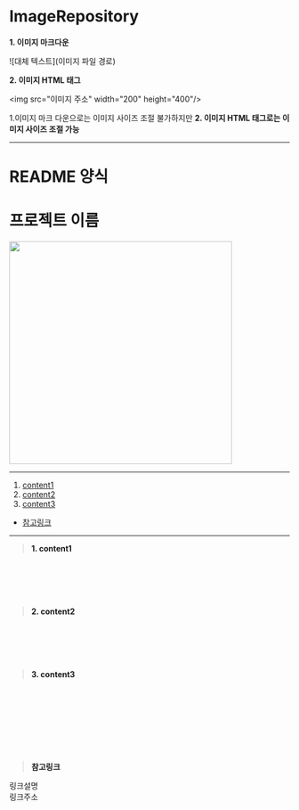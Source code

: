 # ImageRepository

**1. 이미지 마크다운**

![대체 텍스트](이미지 파일 경로)

**2. 이미지 HTML 태그**

\<img src="이미지 주소"  width="200" height="400"/>

1.이미지 마크 다운으로는 이미지 사이즈 조절 불가하지만 **2. 이미지 HTML 태그로는 이미지 사이즈 조절 가능**

---
# README 양식</br>

# 프로젝트 이름

<img src="이미지 주소" height="400"/>

---
1. <a href = "#content1">content1</a></br>
2. <a href = "#content2">content2</a></br>
3. <a href = "#content3">content3</a></br>
* <a href = "#ref">참고링크</a>
---
><a id = "content1">**1. content1**</a></br>

<br></br>
<br></br>

><a id = "content2">**2. content2**</a></br>

<br></br>
<br></br>

><a id = "content3">**3. content3**</a></br>

<br></br>
<br></br>
---

><a id = "ref">**참고링크**</a></br>

링크설명</br>
링크주소</br>
